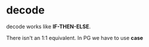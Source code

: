 # decode

decode works like **IF-THEN-ELSE**. 

There isn't an 1:1 equivalent. In PG we have to use **case**
